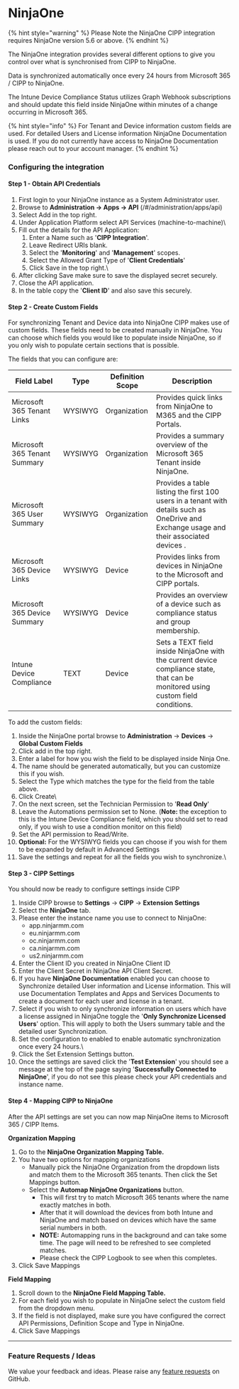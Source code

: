 # NinjaOne

{% hint style="warning" %}
Please Note the NinjaOne CIPP integration requires NinjaOne version 5.6 or above.&#x20;
{% endhint %}

The NinjaOne integration provides several different options to give you control over what is synchronised from CIPP to NinjaOne.

Data is synchronized automatically once every 24 hours from Microsoft 365 / CIPP to NinjaOne.

The Intune Device Compliance Status utilizes Graph Webhook subscriptions and should update this field inside NinjaOne within minutes of a change occurring in Microsoft 365.

{% hint style="info" %}
For Tenant and Device information custom fields are used. For detailed Users and License information NinjaOne Documentation is used. If you do not currently have access to NinjaOne Documentation please reach out to your account manager.
{% endhint %}

### Configuring the integration

#### Step 1 - Obtain API Credentials

1. First login to your NinjaOne instance as a System Administrator user.
2. Browse to **Administration -> Apps -> API** (/#/administration/apps/api)
3. Select Add in the top right.
4. Under Application Platform select API Services (machine-to-machine)\\
5. Fill out the details for the API Application:
   1. Enter a Name such as '**CIPP Integration**'.
   2. Leave Redirect URIs blank.
   3. Select the '**Monitoring**' and '**Management**' scopes.
   4. Select the Allowed Grant Type of '**Client Credentials**'
   5. Click Save in the top right.\\
6. After clicking Save make sure to save the displayed secret securely.
7. Close the API application.
8. In the table copy the '**Client ID**' and also save this securely.

#### Step 2 - Create Custom Fields

For synchronizing Tenant and Device data into NinjaOne CIPP makes use of custom fields. These fields need to be created manually in NinjaOne. You can choose which fields you would like to populate inside NinjaOne, so if you only wish to populate certain sections that is possible.

The fields that you can configure are:

| Field Label                  | Type    | Definition Scope | Description                                                                                                                              |
| ---------------------------- | ------- | ---------------- | ---------------------------------------------------------------------------------------------------------------------------------------- |
| Microsoft 365 Tenant Links   | WYSIWYG | Organization     | Provides quick links from NinjaOne to M365 and the CIPP Portals.                                                                         |
| Microsoft 365 Tenant Summary | WYSIWYG | Organization     | Provides a summary overview of the Microsoft 365 Tenant inside NinjaOne.                                                                 |
| Microsoft 365 User Summary   | WYSIWYG | Organization     | Provides a table listing the first 100 users in a tenant with details such as OneDrive and Exchange usage and their associated devices . |
| Microsoft 365 Device Links   | WYSIWYG | Device           | Provides links from devices in NinjaOne to the Microsoft and CIPP portals.                                                               |
| Microsoft 365 Device Summary | WYSIWYG | Device           | Provides an overview of a device such as compliance status and group membership.                                                         |
| Intune Device Compliance     | TEXT    | Device           | Sets a TEXT field inside NinjaOne with the current device compliance state, that can be monitored using custom field conditions.         |

To add the custom fields:

1. Inside the NinjaOne portal browse to **Administration** -> **Devices** -> **Global Custom Fields**
2. Click add in the top right.
3. Enter a label for how you wish the field to be displayed inside Ninja One.
4. The name should be generated automatically, but you can customize this if you wish.
5. Select the Type which matches the type for the field from the table above.
6. Click Create\\
7. On the next screen, set the Technician Permission to '**Read Only**'
8. Leave the Automations permission set to None. (**Note:** the exception to this is the Intune Device Compliance field, which you should set to read only, if you wish to use a condition monitor on this field)
9. Set the API permission to Read/Write.
10. **Optional:** For the WYSIWYG fields you can choose if you wish for them to be expanded by default in Advanced Settings
11. Save the settings and repeat for all the fields you wish to synchronize.\\

#### Step 3 - CIPP Settings

You should now be ready to configure settings inside CIPP

1. Inside CIPP browse to **Settings** -> **CIPP** -> **Extension Settings**
2. Select the **NinjaOne** tab.
3. Please enter the instance name you use to connect to NinjaOne:
   * app.ninjarmm.com
   * eu.ninjarmm.com
   * oc.ninjarmm.com
   * ca.ninjarmm.com
   * us2.ninjarmm.com
4. Enter the Client ID you created in NinjaOne Client ID
5. Enter the Client Secret in NinjaOne API Client Secret.
6. If you have **NinjaOne Documentation** enabled you can choose to Synchronize detailed User information and License information. This will use Documentation Templates and Apps and Services Documents to create a document for each user and license in a tenant.
7. Select if you wish to only synchronize information on users which have a license assigned in NinjaOne toggle the '**Only Synchronize Licensed Users**' option. This will apply to both the Users summary table and the detailed user Synchronization.
8. Set the configuration to enabled to enable automatic synchronization once every 24 hours.\\
9. Click the Set Extension Settings button.
10. Once the settings are saved click the '**Test Extension**' you should see a message at the top of the page saying '**Successfully Connected to NinjaOne**', if you do not see this please check your API credentials and instance name.

#### Step 4 - Mapping CIPP to NinjaOne

After the API settings are set you can now map NinjaOne items to Microsoft 365 / CIPP Items.

**Organization Mapping**

1. Go to the **NinjaOne Organization Mapping Table.**
2. You have two options for mapping organizations
   * Manually pick the NinjaOne Organization from the dropdown lists and match them to the Microsoft 365 tenants. Then click the Set Mappings button.
   * Select the **Automap NinjaOne Organizations** button.
     * This will first try to match Microsoft 365 tenants where the name exactly matches in both.
     * After that it will download the devices from both Intune and NinjaOne and match based on devices which have the same serial numbers in both.
     * **NOTE:** Automapping runs in the background and can take some time. The page will need to be refreshed to see completed matches.
     * Please check the CIPP Logbook to see when this completes.
3. Click Save Mappings

**Field Mapping**

1. Scroll down to the **NinjaOne Field Mapping Table.**
2. For each field you wish to populate in NinjaOne select the custom field from the dropdown menu.
3. If the field is not displayed, make sure you have configured the correct API Permissions, Definition Scope and Type in NinjaOne.
4. Click Save Mappings

***

### Feature Requests / Ideas

We value your feedback and ideas. Please raise any [feature requests](https://github.com/KelvinTegelaar/CIPP/issues/new?assignees=\&labels=enhancement%2Cno-priority\&projects=\&template=feature.yml\&title=%5BFeature+Request%5D%3A+) on GitHub.
